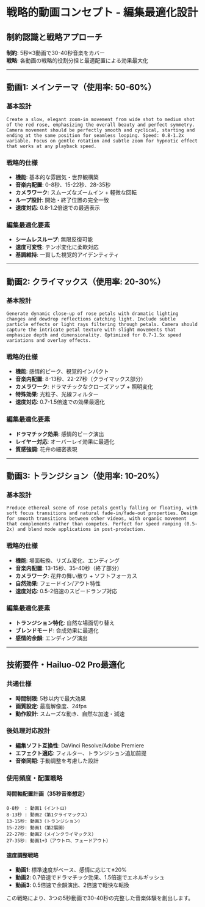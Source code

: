 # 戦略的動画コンセプト - 編集最適化設計

## 制約認識と戦略アプローチ
**制約**: 5秒×3動画で30-40秒音楽をカバー  
**戦略**: 各動画の戦略的役割分担と最適配置による効果最大化

---

## 動画1: メインテーマ（使用率: 50-60%）

### 基本設計
```
Create a slow, elegant zoom-in movement from wide shot to medium shot of the red rose, emphasizing the overall beauty and perfect symmetry. Camera movement should be perfectly smooth and cyclical, starting and ending at the same position for seamless looping. Speed: 0.8-1.2x variable. Focus on gentle rotation and subtle zoom for hypnotic effect that works at any playback speed.
```

### 戦略的仕様
- **機能**: 基本的な雰囲気・世界観構築
- **音楽内配置**: 0-8秒、15-22秒、28-35秒
- **カメラワーク**: スムーズなズームイン + 軽微な回転
- **ループ設計**: 開始・終了位置の完全一致
- **速度対応**: 0.8-1.2倍速での最適表示

### 編集最適化要素
- **シームレスループ**: 無限反復可能
- **速度可変性**: テンポ変化に柔軟対応
- **基調維持**: 一貫した視覚的アイデンティティ

---

## 動画2: クライマックス（使用率: 20-30%）

### 基本設計
```
Generate dynamic close-up of rose petals with dramatic lighting changes and dewdrop reflections catching light. Include subtle particle effects or light rays filtering through petals. Camera should capture the intricate petal texture with slight movements that emphasize depth and dimensionality. Optimized for 0.7-1.5x speed variations and overlay effects.
```

### 戦略的仕様
- **機能**: 感情的ピーク、視覚的インパクト
- **音楽内配置**: 8-13秒、22-27秒（クライマックス部分）
- **カメラワーク**: ドラマチックなクローズアップ + 照明変化
- **特殊効果**: 光粒子、光線フィルター
- **速度対応**: 0.7-1.5倍速での効果最適化

### 編集最適化要素
- **ドラマチック効果**: 感情的ピーク演出
- **レイヤー対応**: オーバーレイ効果に最適化
- **質感強調**: 花弁の細密表現

---

## 動画3: トランジション（使用率: 10-20%）

### 基本設計
```
Produce ethereal scene of rose petals gently falling or floating, with soft focus transitions and natural fade-in/fade-out properties. Design for smooth transitions between other videos, with organic movement that complements rather than competes. Perfect for speed ramping (0.5-2x) and blend mode applications in post-production.
```

### 戦略的仕様
- **機能**: 場面転換、リズム変化、エンディング
- **音楽内配置**: 13-15秒、35-40秒（終了部分）
- **カメラワーク**: 花弁の舞い散り + ソフトフォーカス
- **自然効果**: フェードイン/アウト特性
- **速度対応**: 0.5-2倍速のスピードランプ対応

### 編集最適化要素
- **トランジション特化**: 自然な場面切り替え
- **ブレンドモード**: 合成効果に最適化
- **感情的余韻**: エンディング演出

---

## 技術要件・Hailuo-02 Pro最適化

### 共通仕様
- **時間制限**: 5秒以内で最大効果
- **画質設定**: 最高解像度、24fps
- **動作設計**: スムーズな動き、自然な加速・減速

### 後処理対応設計
- **編集ソフト互換性**: DaVinci Resolve/Adobe Premiere
- **エフェクト適応**: フィルター、トランジション追加前提
- **音楽同期**: 手動調整を考慮した設計

### 使用頻度・配置戦略

#### 時間軸配置計画（35秒音楽想定）
```
0-8秒  : 動画1（イントロ）
8-13秒 : 動画2（第1クライマックス）
13-15秒: 動画3（トランジション）
15-22秒: 動画1（第2展開）
22-27秒: 動画2（メインクライマックス）
27-35秒: 動画1+3（アウトロ、フェードアウト）
```

#### 速度調整戦略
- **動画1**: 標準速度がベース、感情に応じて±20%
- **動画2**: 0.7倍速でドラマチック効果、1.5倍速でエネルギッシュ
- **動画3**: 0.5倍速で余韻演出、2倍速で軽快な転換

この戦略により、3つの5秒動画で30-40秒の完整した音楽体験を創出します。
